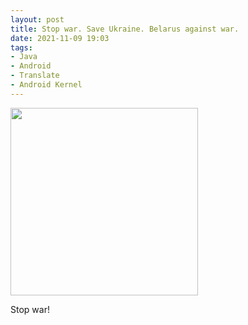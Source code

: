 ```yaml
---
layout: post
title: Stop war. Save Ukraine. Belarus against war.
date: 2021-11-09 19:03
tags:
- Java
- Android
- Translate
- Android Kernel
---
```

<img src="{{ site.baseurl }}/images/flag.jpg" width="300">
<br>

Stop war!
